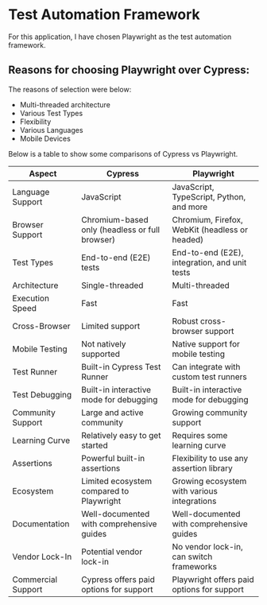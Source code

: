 # Test Automation Framework

For this application, I have chosen Playwright as the test automation framework.

## Reasons for choosing Playwright over Cypress:

The reasons of selection were below:

- Multi-threaded architecture
- Various Test Types
- Flexibility
- Various Languages
- Mobile Devices


Below is a table to show some comparisons of Cypress vs Playwright.


| Aspect             | Cypress                                       | Playwright                                     |
| ------------------ | --------------------------------------------- | ---------------------------------------------- |
| Language Support   | JavaScript                                    | JavaScript, TypeScript, Python, and more       |
| Browser Support    | Chromium-based only (headless or full browser) | Chromium, Firefox, WebKit (headless or headed)  |
| Test Types         | End-to-end (E2E) tests                         | End-to-end (E2E), integration, and unit tests  |
| Architecture       | Single-threaded                                | Multi-threaded                                 |
| Execution Speed    | Fast                                          | Fast                                           |
| Cross-Browser      | Limited support                               | Robust cross-browser support                   |
| Mobile Testing     | Not natively supported                        | Native support for mobile testing              |
| Test Runner        | Built-in Cypress Test Runner                   | Can integrate with custom test runners         |
| Test Debugging     | Built-in interactive mode for debugging        | Built-in interactive mode for debugging        |
| Community Support  | Large and active community                     | Growing community support                      |
| Learning Curve     | Relatively easy to get started                 | Requires some learning curve                   |
| Assertions         | Powerful built-in assertions                   | Flexibility to use any assertion library       |
| Ecosystem          | Limited ecosystem compared to Playwright       | Growing ecosystem with various integrations    |
| Documentation      | Well-documented with comprehensive guides      | Well-documented with comprehensive guides      |
| Vendor Lock-In     | Potential vendor lock-in                       | No vendor lock-in, can switch frameworks       |
| Commercial Support | Cypress offers paid options for support        | Playwright offers paid options for support     |

